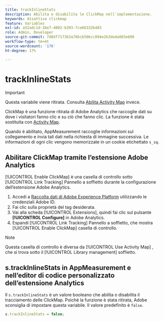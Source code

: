 ```yaml
---
title: trackInlineStats
description: Abilita o disabilita le ClickMap nell'implementazione.
keywords: disattiva clickmap
feature: Variables
exl-id: a52adc1d-1be7-4002-b393-7ce66332b483
role: Admin, Developer
source-git-commit: 7d8df7173b3a78bcb506cc894e2b3deda003e696
workflow-type: tm+mt
source-wordcount: '176'
ht-degree: 17%

---
```


# trackInlineStats

>[!IMPORTANT]
>
>Questa variabile viene ritirata. Consulta [Abilita Activity Map](/help/analyze/activity-map/activitymap-getting-started/activitymap-enable.md) invece.

ClickMap è una funzione ritirata di Adobe Analytics che raccoglie dati su dove i visitatori fanno clic e su ciò che fanno clic. La funzione è stata sostituita con [Activity Map](/help/analyze/activity-map/activity-map.md).

Quando è abilitato, AppMeasurement raccoglie informazioni sul collegamento e invia tali dati nella richiesta di immagine successiva. Le informazioni di ogni clic vengono memorizzate in un cookie etichettato `s_sq`.

## Abilitare ClickMap tramite l’estensione Adobe Analytics

[!UICONTROL Enable ClickMap] è una casella di controllo sotto [!UICONTROL Link Tracking] Pannello a soffietto durante la configurazione dell’estensione Adobe Analytics.

1. Accedi a [Raccolta dati di Adobe Experience Platform](https://experience.adobe.com/data-collection) utilizzando le credenziali Adobe ID.
2. Fai clic sulla proprietà del tag desiderata.
3. Vai alla scheda [!UICONTROL Extensions], quindi fai clic sul pulsante **[!UICONTROL Configure]** in Adobe Analytics.
4. Espandi [!UICONTROL Link Tracking] Pannello a soffietto, che mostra [!UICONTROL Enable ClickMap] casella di controllo.

>[!NOTE]
>
>Questa casella di controllo è diversa da [!UICONTROL Use Activity Map] , che si trova sotto il [!UICONTROL Library management] soffietto.

## s.trackInlineStats in AppMeasurement e nell’editor di codice personalizzato dell’estensione Analytics

Il `s.trackInlineStats` è un valore booleano che abilita o disabilita il tracciamento delle ClickMap. Poiché la funzione è stata ritirata, Adobe sconsiglia di impostare questa variabile. Il valore predefinito è `false`.

```js
s.trackInlineStats = false;
```
